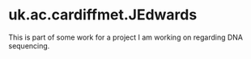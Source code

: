 # uk.ac.cardiffmet.JEdwards

This is part of some work for a project I am working on regarding DNA sequencing.
